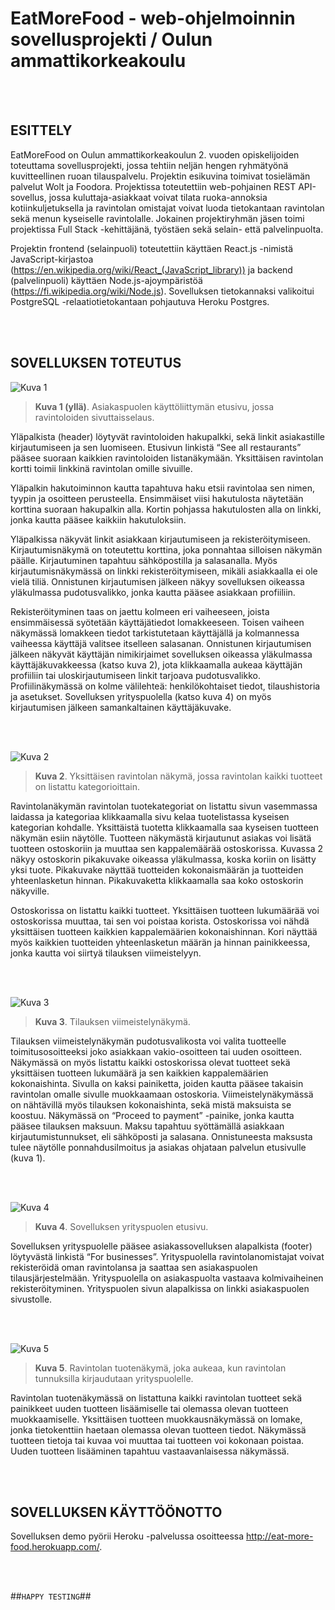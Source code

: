 # EatMoreFood - web-ohjelmoinnin sovellusprojekti / Oulun ammattikorkeakoulu 

<br></br>

## ESITTELY
EatMoreFood on Oulun ammattikorkeakoulun 2. vuoden opiskelijoiden toteuttama sovellusprojekti, jossa tehtiin neljän hengen ryhmätyönä kuvitteellinen ruoan tilauspalvelu. Projektin esikuvina toimivat tosielämän palvelut Wolt ja Foodora. Projektissa toteutettiin web-pohjainen REST API-sovellus, jossa kuluttaja-asiakkaat voivat tilata ruoka-annoksia kotiinkuljetuksella ja ravintolan omistajat voivat luoda tietokantaan ravintolan sekä menun kyseiselle ravintolalle. Jokainen projektiryhmän jäsen toimi projektissa Full Stack -kehittäjänä, työstäen sekä selain- että palvelinpuolta. 

Projektin frontend (selainpuoli) toteutettiin käyttäen React.js -nimistä JavaScript-kirjastoa (https://en.wikipedia.org/wiki/React_(JavaScript_library)) ja backend  (palvelinpuoli) käyttäen Node.js-ajoympäristöä (https://fi.wikipedia.org/wiki/Node.js). Sovelluksen tietokannaksi valikoitui PostgreSQL -relaatiotietokantaan pohjautuva Heroku Postgres. 

<br></br>

## SOVELLUKSEN TOTEUTUS
![Kuva 1](https://user-images.githubusercontent.com/91624045/165097227-583d0a7b-eead-45b1-9872-632f3978d9a1.png "Kuva 1.")
> **Kuva 1 (yllä)**. Asiakaspuolen käyttöliittymän etusivu, jossa ravintoloiden sivuttaisselaus.

Yläpalkista (header) löytyvät ravintoloiden hakupalkki, sekä linkit asiakastille kirjautumiseen ja sen luomiseen. Etusivun linkistä “See all restaurants” pääsee suoraan kaikkien ravintoloiden listanäkymään. Yksittäisen ravintolan kortti toimii linkkinä ravintolan omille sivuille.

Yläpalkin hakutoiminnon kautta tapahtuva haku etsii ravintolaa sen nimen, tyypin ja osoitteen perusteella. Ensimmäiset viisi hakutulosta näytetään korttina suoraan hakupalkin alla. Kortin pohjassa hakutulosten alla on linkki, jonka kautta pääsee kaikkiin hakutuloksiin.

Yläpalkissa näkyvät linkit asiakkaan kirjautumiseen ja rekisteröitymiseen. Kirjautumisnäkymä on toteutettu korttina, joka ponnahtaa silloisen näkymän päälle. Kirjautuminen tapahtuu sähköpostilla ja salasanalla. Myös kirjautumisnäkymässä on linkki rekisteröitymiseen, mikäli asiakkaalla ei ole vielä tiliä. Onnistunen kirjautumisen jälkeen näkyy sovelluksen oikeassa yläkulmassa pudotusvalikko, jonka kautta pääsee asiakkaan profiiliin.

Rekisteröityminen taas on jaettu kolmeen eri vaiheeseen, joista ensimmäisessä syötetään käyttäjätiedot lomakkeeseen. Toisen vaiheen näkymässä lomakkeen tiedot tarkistutetaan käyttäjällä ja kolmannessa vaiheessa käyttäjä valitsee itselleen salasanan. Onnistunen kirjautumisen jälkeen näkyvät käyttäjän nimikirjaimet sovelluksen oikeassa yläkulmassa käyttäjäkuvakkeessa (katso kuva 2), jota klikkaamalla aukeaa käyttäjän profiiliin tai uloskirjautumiseen linkit tarjoava pudotusvalikko. Profiilinäkymässä on kolme välilehteä: henkilökohtaiset tiedot, tilaushistoria ja asetukset. Sovelluksen yrityspuolella (katso kuva 4) on myös kirjautumisen jälkeen samankaltainen käyttäjäkuvake.

<br></br>

![Kuva 2](https://user-images.githubusercontent.com/91624045/165097374-bffc7621-820e-49a2-be5a-95a29f8e7419.png "Kuva 2")
> **Kuva 2**. Yksittäisen ravintolan näkymä, jossa ravintolan kaikki tuotteet on listattu kategorioittain.

Ravintolanäkymän ravintolan tuotekategoriat on listattu sivun vasemmassa laidassa ja kategoriaa klikkaamalla sivu kelaa tuotelistassa kyseisen kategorian kohdalle. Yksittäistä tuotetta klikkaamalla saa kyseisen tuotteen näkymän esiin näytölle. Tuotteen näkymästä kirjautunut asiakas voi lisätä tuotteen ostoskoriin ja muuttaa sen kappalemäärää ostoskorissa. Kuvassa 2 näkyy ostoskorin pikakuvake oikeassa yläkulmassa, koska koriin on lisätty yksi tuote. Pikakuvake näyttää tuotteiden kokonaismäärän ja tuotteiden yhteenlasketun hinnan. Pikakuvaketta klikkaamalla saa koko ostoskorin näkyville.

Ostoskorissa on listattu kaikki tuotteet. Yksittäisen tuotteen lukumäärää voi ostoskorissa muuttaa, tai sen voi poistaa korista. Ostoskorissa voi nähdä yksittäisen tuotteen kaikkien kappalemäärien kokonaishinnan. Kori näyttää myös kaikkien tuotteiden yhteenlasketun määrän ja hinnan painikkeessa, jonka kautta voi siirtyä tilauksen viimeistelyyn.

<br></br>

![Kuva 3](https://user-images.githubusercontent.com/91624045/165097473-392fdb37-c1ee-4f26-8021-169506f3dd0a.png "Kuva 3")
> **Kuva 3**. Tilauksen viimeistelynäkymä.

Tilauksen viimeistelynäkymän pudotusvalikosta voi valita tuotteelle toimitusosoitteeksi joko asiakkaan vakio-osoitteen tai uuden osoitteen. Näkymässä on myös listattu kaikki ostoskorissa olevat tuotteet sekä yksittäisen tuotteen lukumäärä ja sen kaikkien kappalemäärien kokonaishinta. Sivulla on kaksi painiketta, joiden kautta pääsee takaisin ravintolan omalle sivulle muokkaamaan ostoskoria. Viimeistelynäkymässä on nähtävillä myös tilauksen kokonaishinta, sekä mistä maksuista se koostuu. Näkymässä on “Proceed to payment” -painike, jonka kautta pääsee tilauksen maksuun. Maksu tapahtuu syöttämällä asiakkaan kirjautumistunnukset, eli sähköposti ja salasana. Onnistuneesta maksusta tulee näytölle ponnahdusilmoitus ja asiakas ohjataan palvelun etusivulle (kuva 1).

<br></br>

![Kuva 4](https://user-images.githubusercontent.com/91624045/165097558-cad6ba15-9324-4ba1-943d-a1e3fc1791c6.png "Kuva 4")
> **Kuva 4**. Sovelluksen yrityspuolen etusivu.

Sovelluksen yrityspuolelle pääsee asiakassovelluksen alapalkista (footer) löytyvästä linkistä “For businesses”. Yrityspuolella ravintolanomistajat voivat rekisteröidä oman ravintolansa ja saattaa sen asiakaspuolen tilausjärjestelmään. Yrityspuolella on asiakaspuolta vastaava kolmivaiheinen rekisteröityminen. Yrityspuolen sivun alapalkissa on linkki asiakaspuolen sivustolle.

<br></br>

![Kuva 5](https://user-images.githubusercontent.com/91624045/165097640-987133dd-e7af-4741-8a0f-558838d2cfbb.png "Kuva 5")
> **Kuva 5**. Ravintolan tuotenäkymä, joka aukeaa, kun ravintolan tunnuksilla kirjaudutaan yrityspuolelle.

Ravintolan tuotenäkymässä on listattuna kaikki ravintolan tuotteet sekä painikkeet uuden tuotteen lisäämiselle tai olemassa olevan tuotteen muokkaamiselle. Yksittäisen tuotteen muokkausnäkymässä on lomake, jonka tietokenttiin haetaan olemassa olevan tuotteen tiedot. Näkymässä tuotteen tietoja tai kuvaa voi muuttaa tai tuotteen voi kokonaan poistaa. Uuden tuotteen lisääminen tapahtuu vastaavanlaisessa näkymässä.

<br></br>

## SOVELLUKSEN KÄYTTÖÖNOTTO
Sovelluksen demo pyörii Heroku -palvelussa osoitteessa http://eat-more-food.herokuapp.com/.

<br></br>

##`HAPPY TESTING`##
